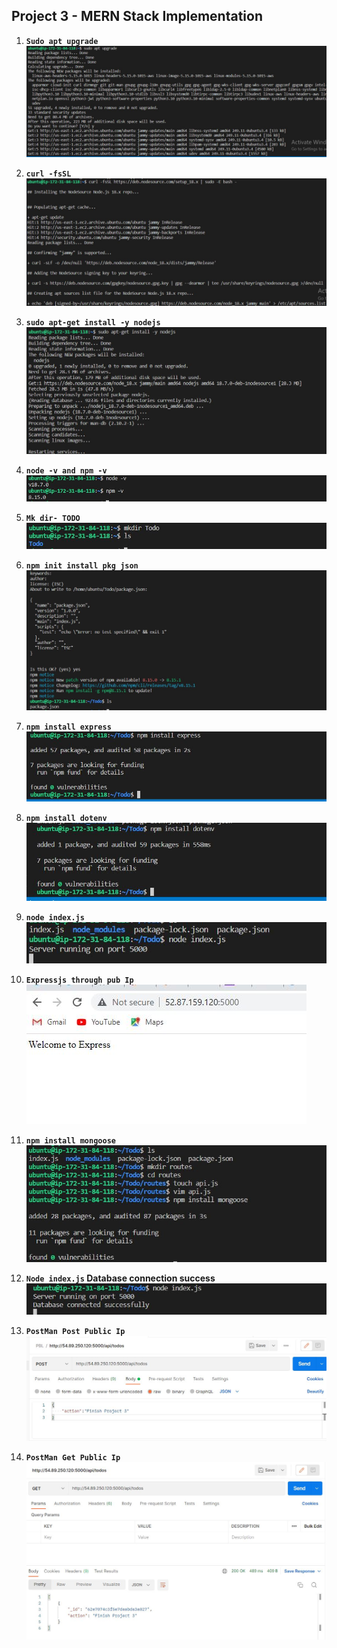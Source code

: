 ## Project 3 - MERN Stack Implementation

1. **`Sudo apt upgrade`**
![alt](./images/Sudo%20apt%20upgrade.JPG)

2. **`curl -fsSL`**
![alt](./images/curl%20-fsSL.jpg)

3. **`sudo apt-get install -y nodejs`**
![alt](./images/sudo%20apt-get%20install%20-y%20nodejs.JPG)

4. **`node -v and npm -v`**
![alt](./images/node%20-v%20and%20npm%20-v.JPG)

5. **`Mk dir- TODO`**
![alt](./images/Mk%20dir-%20TODO.JPG)

6. **`npm init install pkg json`**
![alt](./images/npm%20init%20install%20pkg%20json.JPG)

7. **`npm install express`**
![alt](./images/npm%20install%20express.JPG)

8. **`npm install dotenv`**
![alt](./images/npm%20install%20dotenv.JPG)

9. **`node index.js`**
![alt](./images/node%20index.js.jpg)

10. **`Expressjs through pub Ip`**
![alt](./images/Expressjs%20through%20pub%20Ip.JPG)

11. **`npm install mongoose`**
![alt](./images/npm%20install%20mongoose.JPG)

12. **`Node index.js` Database connection success**
![alt](./images/Node%20Index%20js%20-Database%20connection%20success.JPG)

13. **`PostMan Post Public Ip`**
![alt](./images/PostMan%20Post%20Public%20Ip.JPG)

14. **`PostMan Get Public Ip`**
![alt](./images/PostMan%20Get%20Public%20Ip.JPG)






